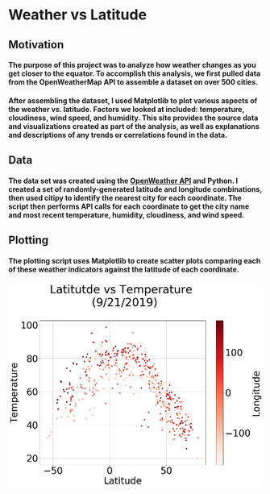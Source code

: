 # Weather vs Latitude

## Motivation

#### The purpose of this project was to analyze how weather changes as you get closer to the equator. To accomplish this analysis, we first pulled data from the OpenWeatherMap API to assemble a dataset on over 500 cities.

#### After assembling the dataset, I used Matplotlib to plot various aspects of the weather vs. latitude. Factors we looked at included: temperature, cloudiness, wind speed, and humidity. This site provides the source data and visualizations created as part of the analysis, as well as explanations and descriptions of any trends or correlations found in the data.

## Data

#### The data set was created using the [OpenWeather API](https://openweathermap.org/api) and Python. I created a set of randomly-generated latitude and longitude combinations, then used citipy to identify the nearest city for each coordinate. The script then performs API calls for each coordinate to get the city name and most recent temperature, humidity, cloudiness, and wind speed.

## Plotting

#### The plotting script uses Matplotlib to create scatter plots comparing each of these weather indicators against the latitude of each coordinate.

![Latitude vs Maximum Temperature](Assets\MaxTemp.png "Latitude vs Maximum Temperature")

